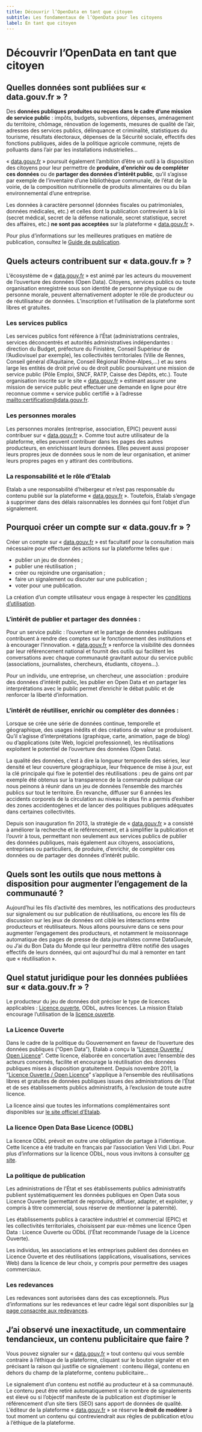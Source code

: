```yaml
---
title: Découvrir l’OpenData en tant que citoyen
subtitle: Les fondamentaux de l’OpenData pour les citoyens
label: En tant que citoyen
---
```


# Découvrir l’OpenData en tant que citoyen

## Quelles données sont publiées sur « data.gouv.fr » ?

Des **données publiques produites ou reçues dans le cadre d’une mission de service public** : impôts, budgets, subventions, dépenses, aménagement du territoire, chômage, rénovation de logements, mesures de qualité de l’air, adresses des services publics, délinquance et criminalité, statistiques du tourisme, résultats électoraux, dépenses de la Sécurité sociale, effectifs des fonctions publiques, aides de la politique agricole commune, rejets de polluants dans l’air par les installations industrielles…

« [data.gouv.fr](https://www.data.gouv.fr) » poursuit également l’ambition d’être un outil à la disposition des citoyens pour leur permettre de **produire, d’enrichir ou de compléter ces données**
ou de **partager des données d’intérêt public**, qu’il s’agisse par exemple de l’inventaire d’une bibliothèque communale, de l’état de la voirie, de la composition nutritionnelle de produits alimentaires ou du bilan environnemental d’une entreprise.

Les données à caractère personnel (données fiscales ou patrimoniales, données médicales, etc.)
et celles dont la publication contrevient à la loi (secret médical, secret de la défense nationale, secret statistique, secret des affaires, etc.) **ne sont pas acceptées** sur la plateforme « [data.gouv.fr](https://www.data.gouv.fr) ».

Pour plus d’informations sur les meilleures pratiques en matière de publication, consultez le [Guide de publication](<{% link _faq/producteur.md %}>).

## Quels acteurs contribuent sur « data.gouv.fr » ?

L’écosystème de « [data.gouv.fr](https://www.data.gouv.fr) » est animé par les acteurs du mouvement de l’ouverture des données (Open Data). Citoyens, services publics ou toute organisation enregistrée sous son identité de personne physique ou de personne morale, peuvent alternativement adopter le rôle de producteur ou de réutilisateur de données. L’inscription et l’utilisation de la plateforme sont libres et gratuites.

### Les services publics

Les services publics font référence à l’État (administrations centrales, services déconcentrés et autorités administratives indépendantes : direction du Budget, préfecture du Finistère, Conseil Supérieur de l’Audiovisuel par exemple), les collectivités territoriales (Ville de Rennes, Conseil général d’Aquitaine, Conseil Régional Rhône-Alpes,…) et au sens large les entités de droit privé ou de droit public poursuivant une mission de service public (Pôle Emploi, SNCF, RATP, Caisse des Dépôts, etc.). Toute organisation inscrite sur le site « [data.gouv.fr](https://www.data.gouv.fr) » estimant assurer une mission de service public peut effectuer une demande en ligne pour être reconnue comme « service public certifié » à l’adresse <mailto:certification@data.gouv.fr>.

### Les personnes morales

Les personnes morales (entreprise, association, EPIC) peuvent aussi contribuer sur « [data.gouv.fr](https://www.data.gouv.fr) ». Comme tout autre utilisateur de la plateforme, elles peuvent contribuer dans les pages des autres producteurs, en enrichissant leurs données. Elles peuvent aussi proposer leurs propres jeux de données sous le nom de leur organisation, et animer leurs propres pages en y attirant des contributions.

### La responsabilité et le rôle d’Etalab

Etalab a une responsabilité d’hébergeur et n’est pas responsable du contenu publié sur la plateforme « [data.gouv.fr](https://www.data.gouv.fr) ». Toutefois, Etalab s’engage à supprimer dans des délais raisonnables les données qui font l’objet d’un signalement.

## Pourquoi créer un compte sur « data.gouv.fr » ?

Créer un compte sur « [data.gouv.fr](https://www.data.gouv.fr) » est facultatif pour la consultation
mais nécessaire pour effectuer des actions sur la plateforme telles que :

-   publier un jeu de données ;
-   publier une réutilisation ;
-   créer ou rejoindre une organisation ;
-   faire un signalement ou discuter sur une publication ;
-   voter pour une publication.

La création d’un compte utilisateur vous engage à respecter les [conditions d’utilisation](https://www.data.gouv.fr/fr/terms/).

### L’intérêt de publier et partager des données :

Pour un service public : l’ouverture et le partage de données publiques contribuent à rendre des comptes sur le fonctionnement des institutions et à encourager l’innovation. « [data.gouv.fr](https://www.data.gouv.fr) » renforce la visibilité des données par leur référencement national et fournit des outils qui facilitent les conversations avec chaque communauté gravitant autour du service public (associations, journalistes, chercheurs, étudiants, citoyens…).

Pour un individu, une entreprise, un chercheur, une association : produire des données d’intérêt public, les publier en Open Data et en partager les interprétations avec le public permet d’enrichir le débat public et de renforcer la liberté d’information.

### L’intérêt de réutiliser, enrichir ou compléter des données :

Lorsque se crée une série de données continue, temporelle et géographique, des usages inédits
et des créations de valeur se produisent. Qu’il s’agisse d’interprétations (graphique, carte, animation, page de blog) ou d’applications (site Web, logiciel professionnel), les réutilisations exploitent le potentiel de l’ouverture des données (Open Data).

La qualité des données, c’est à dire la longueur temporelle des séries, leur densité et leur couverture géographique, leur fréquence de mise à jour, est la clé principale qui fixe le potentiel des réutilisations : peu de gains ont par exemple été obtenus sur la transparence de la commande publique car nous peinons à réunir dans un jeu de données l’ensemble des marchés publics sur tout le territoire. En revanche, diffuser sur 6 années les accidents corporels de la circulation au niveau le plus fin a permis d’exhiber des zones accidentogènes et de lancer des politiques publiques adéquates dans certaines collectivités.

Depuis son inauguration fin 2013, la stratégie de « [data.gouv.fr](https://www.data.gouv.fr) » a consisté à améliorer la recherche et le référencement, et à simplifier la publication et l’ouvrir à tous, permettant non seulement aux services publics de publier des données publiques, mais également aux citoyens, associations, entreprises ou particuliers, de produire, d’enrichir, de compléter ces données ou de partager des données d’intérêt public.

## Quels sont les outils que nous mettons à disposition pour augmenter l’engagement de la communauté ?

Aujourd’hui les fils d’activité des membres, les notifications des producteurs sur signalement ou sur publication de réutilisations, ou encore les fils de discussion sur les jeux de données ont ciblé les interactions entre producteurs et réutilisateurs. Nous allons poursuivre dans ce sens pour augmenter l’engagement des producteurs, et notamment le moissonnage automatique des pages de presse de data journalistes comme DataGueule, ou J’ai du Bon Data du Monde qui leur permettra d’être notifié des usages effectifs de leurs données, qui ont aujourd’hui du mal à remonter en tant que « réutilisation ».

## Quel statut juridique pour les données publiées sur « data.gouv.fr » ?

Le producteur du jeu de données doit préciser le type de licences applicables : [Licence ouverte](https://www.etalab.gouv.fr/licence-ouverte-open-licence), ODbL, autres licences. La mission Etalab encourage l’utilisation de la [licence ouverte](https://www.etalab.gouv.fr/licence-ouverte-open-licence).

### La Licence Ouverte

Dans le cadre de la politique du Gouvernement en faveur de l’ouverture des données publiques (“Open Data”), Etalab a conçu la “[Licence Ouverte / Open Licence](https://www.etalab.gouv.fr/licence-ouverte-open-licence)”. Cette licence, élaborée en concertation avec l’ensemble des acteurs concernés, facilite et encourage la réutilisation des données publiques mises à disposition gratuitement. Depuis novembre 2011, la “[Licence Ouverte / Open Licence](https://www.etalab.gouv.fr/licence-ouverte-open-licence)” s’applique à l’ensemble des réutilisations libres et gratuites de données publiques issues des administrations de l’État et de ses établissements publics administratifs, à l’exclusion de toute autre licence.

La licence ainsi que toutes les informations complémentaires sont disponibles sur [le site officiel d’Etalab](https://www.etalab.gouv.fr/licence-ouverte-open-licence).

### La licence Open Data Base Licence (ODBL)

La licence ODbL prévoit en outre une obligation de partage à l’identique. Cette licence a été traduite en français par l’association Veni Vidi Libri. Pour plus d’informations sur la licence ODbL, nous vous invitons à consulter [ce site](http://vvlibri.org/).

### La politique de publication

Les administrations de l’État et ses établissements publics administratifs publient systématiquement les données publiques en Open Data sous Licence Ouverte (permettant de reproduire, diffuser, adapter, et exploiter, y compris à titre commercial, sous réserve de mentionner la paternité).

Les établissements publics à caractère industriel et commercial (EPIC) et les collectivités territoriales, choisissent par eux-mêmes une licence Open Data : Licence Ouverte ou ODbL (l’État recommande l’usage de la Licence Ouverte).

Les individus, les associations et les entreprises publient des données en Licence Ouverte et des réutilisations (applications, visualisations, services Web) dans la licence de leur choix, y compris pour permettre des usages commerciaux.

### Les redevances

Les redevances sont autorisées dans des cas exceptionnels. Plus d’informations sur les redevances et leur cadre légal sont disponibles sur [la page consacrée aux redevances](https://www.data.gouv.fr/fr/Redevances).

## J’ai observé une inexactitude, un commentaire tendancieux, un contenu publicitaire que faire ?

Vous pouvez signaler sur « [data.gouv.fr](https://www.data.gouv.fr) » tout contenu qui vous semble contraire à l’éthique de la plateforme, cliquant sur le bouton signaler et en précisant la raison qui justifie ce signalement : contenu illégal, contenu en dehors du champ de la plateforme, contenu publicitaire…

Le signalement d’un contenu est notifié au producteur et à sa communauté. Le contenu peut être retiré automatiquement si le nombre de signalements est élevé ou si l’objectif manifeste de la publication est d’optimiser le référencement d’un site tiers (SEO) sans apport de données de qualité. L’éditeur de la plateforme « [data.gouv.fr](https://www.data.gouv.fr) » se réserve **le droit de modérer** à tout moment un contenu qui contreviendrait aux règles de publication et/ou à l’éthique de la plateforme.

